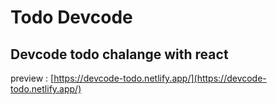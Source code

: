# Todo Devcode

## Devcode todo chalange with react

preview : [https://devcode-todo.netlify.app/](https://devcode-todo.netlify.app/)
